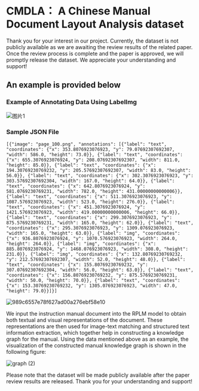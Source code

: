 # CMDLA： A Chinese Manual Document Layout Analysis dataset
Thank you for your interest in our project.  Currently, the dataset is not publicly available as we are awaiting the review results of the related paper.  Once the review process is complete and the paper is approved, we will promptly release the dataset.  We appreciate your understanding and support!

## An example is provided below

### Example of Annotating Data Using LabelImg

![图片1](https://github.com/user-attachments/assets/cd6d9ae5-28b2-44bc-a4e4-d49313b42f77)

### Sample JSON File

```
[{"image": "page_100.png", "annotations": [{"label": "text", "coordinates": {"x": 353.8076923076923, "y": 79.07692307692307, "width": 586.0, "height": 73.0}}, {"label": "text", "coordinates": {"x": 655.3076923076924, "y": 208.07692307692307, "width": 811.0, "height": 85.0}}, {"label": "text", "coordinates": {"x": 194.30769230769232, "y": 205.57692307692307, "width": 83.0, "height": 56.0}}, {"label": "text", "coordinates": {"x": 302.3076923076923, "y": 303.57692307692304, "width": 167.0, "height": 64.0}}, {"label": "text", "coordinates": {"x": 642.8076923076924, "y": 581.0769230769231, "width": 782.0, "height": 431.00000000000006}}, {"label": "text", "coordinates": {"x": 511.3076923076923, "y": 1087.576923076923, "width": 523.0, "height": 276.0}}, {"label": "text", "coordinates": {"x": 451.3076923076924, "y": 1421.576923076923, "width": 419.00000000000006, "height": 66.0}}, {"label": "text", "coordinates": {"x": 299.3076923076923, "y": 875.5769230769231, "width": 165.0, "height": 62.0}}, {"label": "text", "coordinates": {"x": 295.3076923076923, "y": 1309.076923076923, "width": 165.0, "height": 63.0}}, {"label": "img", "coordinates": {"x": 936.8076923076924, "y": 1070.576923076923, "width": 264.0, "height": 264.0}}, {"label": "img", "coordinates": {"x": 885.8076923076924, "y": 1468.076923076923, "width": 308.0, "height": 231.0}}, {"label": "img", "coordinates": {"x": 132.80769230769232, "y": 212.57692307692307, "width": 52.0, "height": 48.0}}, {"label": "text", "coordinates": {"x": 155.80769230769232, "y": 307.07692307692304, "width": 56.0, "height": 63.0}}, {"label": "text", "coordinates": {"x": 156.80769230769232, "y": 875.5769230769231, "width": 50.0, "height": 70.0}}, {"label": "text", "coordinates": {"x": 153.30769230769232, "y": 1305.076923076923, "width": 47.0, "height": 79.0}}]}]
```

![989c6557e78f627ad00a276ebf58e10](https://github.com/user-attachments/assets/192a0b00-df1f-4c82-b300-af24faa1b110)

We input the instruction manual document into the RPLM model to obtain both textual and visual representations of the document.  These representations are then used for image-text matching and structured text information extraction, which together help in constructing a knowledge graph for the manual.  Using the data mentioned above as an example, the visualization of the constructed manual knowledge graph is shown in the following figure:


![graph (2)](https://github.com/user-attachments/assets/a2481803-aafd-49f2-abc4-ca4955c16439)




Please note that the dataset will be made publicly available after the paper review results are released.  Thank you for your understanding and support!
